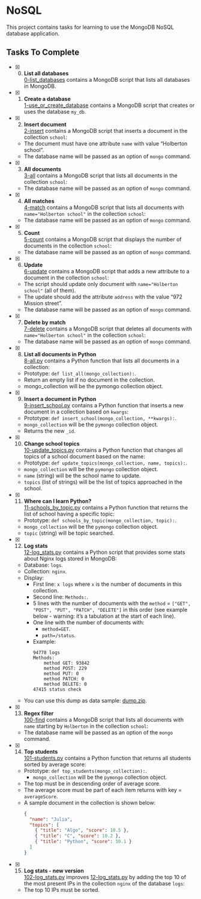 # NoSQL

This project contains tasks for learning to use the MongoDB NoSQL database application.

## Tasks To Complete

- [x] 0. **List all databases**<br/>[0-list_databases](0-list_databases) contains a MongoDB script that lists all databases in MongoDB.

- [x] 1. **Create a database**<br/>[1-use_or_create_database](1-use_or_create_database) contains a MongoDB script that creates or uses the database `my_db`.

- [x] 2. **Insert document**<br/>[2-insert](2-insert) contains a MongoDB script that inserts a document in the collection `school`:

  - The document must have one attribute `name` with value “Holberton school”.
  - The database name will be passed as an option of `mongo` command.

- [x] 3. **All documents**<br/>[3-all](3-all) contains a MongoDB script that lists all documents in the collection `school`:

  - The database name will be passed as an option of `mongo` command.

- [x] 4. **All matches**<br/>[4-match](4-match) contains a MongoDB script that lists all documents with `name="Holberton school"` in the collection `school`:

  - The database name will be passed as an option of `mongo` command.

- [x] 5. **Count**<br/>[5-count](5-count) contains a MongoDB script that displays the number of documents in the collection `school`:

  - The database name will be passed as an option of `mongo` command.

- [x] 6. **Update**<br/>[6-update](6-update) contains a MongoDB script that adds a new attribute to a document in the collection `school`:

  - The script should update only document with `name="Holberton school"` (all of them).
  - The update should add the attribute `address` with the value “972 Mission street”.
  - The database name will be passed as an option of `mongo` command.

- [x] 7. **Delete by match**<br/>[7-delete](7-delete) contains a MongoDB script that deletes all documents with `name="Holberton school"` in the collection `school`:

  - The database name will be passed as an option of `mongo` command.

- [x] 8. **List all documents in Python**<br/>[8-all.py](8-all.py) contains a Python function that lists all documents in a collection:

  - Prototype: `def list_all(mongo_collection):`.
  - Return an empty list if no document in the collection.
  - mongo_collection will be the pymongo collection object.

- [x] 9. **Insert a document in Python**<br/>[9-insert_school.py](9-insert_school.py) contains a Python function that inserts a new document in a collection based on `kwargs`:

  - Prototype: `def insert_school(mongo_collection, **kwargs):`.
  - `mongo_collection` will be the `pymongo` collection object.
  - Returns the new `_id`.

- [x] 10. **Change school topics**<br/>[10-update_topics.py](10-update_topics.py) contains a Python function that changes all topics of a school document based on the name:

  - Prototype: `def update_topics(mongo_collection, name, topics):`.
  - `mongo_collection` will be the `pymongo` collection object.
  - `name` (string) will be the school name to update.
  - `topics` (list of strings) will be the list of topics approached in the school.

- [x] 11. **Where can I learn Python?**<br/>[11-schools_by_topic.py](11-schools_by_topic.py) contains a Python function that returns the list of school having a specific topic:

  - Prototype: `def schools_by_topic(mongo_collection, topic):`.
  - `mongo_collection` will be the `pymongo` collection object.
  - `topic` (string) will be topic searched.

- [x] 12. **Log stats**<br/>[12-log_stats.py](12-log_stats.py) contains a Python script that provides some stats about Nginx logs stored in MongoDB:

  - Database: `logs`.
  - Collection: `nginx`.
  - Display:
    - First line: `x logs` where `x` is the number of documents in this collection.
    - Second line: `Methods:`.
    - 5 lines with the number of documents with the `method` = `["GET", "POST", "PUT", "PATCH", "DELETE"]` in this order (see example below - warning: it’s a tabulation at the start of each line).
    - One line with the number of documents with:
      - `method=GET`.
      - `path=/status`.
    - Example:
      ```log
      94778 logs
      Methods:
          method GET: 93842
          method POST: 229
          method PUT: 0
          method PATCH: 0
          method DELETE: 0
      47415 status check
      ```
  - You can use this dump as data sample: [dump.zip](dump.zip).

- [x] 13. **Regex filter**<br/>[100-find](100-find) contains a MongoDB script that lists all documents with `name` starting by `Holberton` in the collection `school`:

  - The database name will be passed as an option of the `mongo` command.

- [x] 14. **Top students**<br/>[101-students.py](101-students.py) contains a Python function that returns all students sorted by average score:

  - Prototype: `def top_students(mongo_collection):`.
    - `mongo_collection` will be the `pymongo` collection object.
  - The top must be in descending order of average score.
  - The average score must be part of each item returns with key = `averageScore`.
  - A sample document in the collection is shown below:
    ```json
    {
      "name": "Julia",
      "topics": [
        { "title": "Algo", "score": 10.5 },
        { "title": "C", "score": 10.2 },
        { "title": "Python", "score": 10.1 }
      ]
    }
    ```

- [x] 15. **Log stats - new version**<br/>[102-log_stats.py](102-log_stats.py) improves [12-log_stats.py](12-log_stats.py) by adding the top 10 of the most present IPs in the collection `nginx` of the database `logs`:
  - The top 10 IPs must be sorted.
